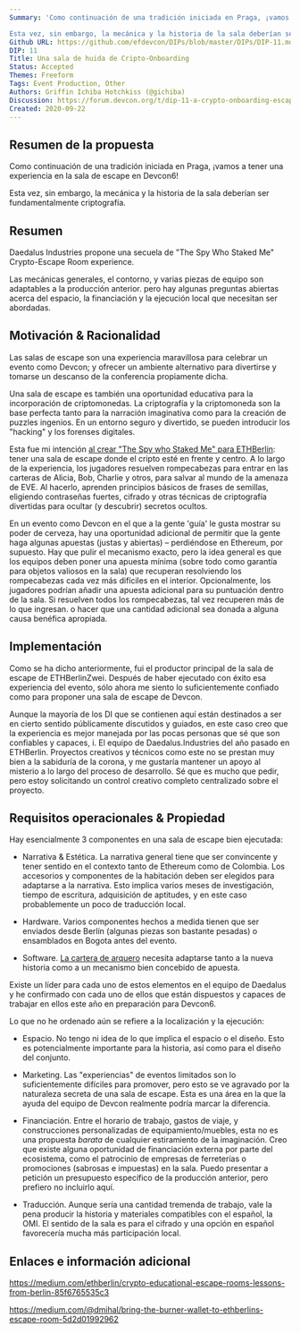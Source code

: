 ```yaml
---
Summary: 'Como continuación de una tradición iniciada en Praga, ¡vamos a tener una experiencia en la sala de escape en Devcon6!

Esta vez, sin embargo, la mecánica y la historia de la sala deberían ser fundamentalmente criptografía.'
Github URL: https://github.com/efdevcon/DIPs/blob/master/DIPs/DIP-11.md
DIP: 11
Title: Una sala de huida de Cripto-Onboarding
Status: Accepted
Themes: Freeform
Tags: Event Production, Other
Authors: Griffin Ichiba Hotchkiss (@gichiba)
Discussion: https://forum.devcon.org/t/dip-11-a-crypto-onboarding-escape-room/128
Created: 2020-09-22
---
```


## Resumen de la propuesta
Como continuación de una tradición iniciada en Praga, ¡vamos a tener una experiencia en la sala de escape en Devcon6!

Esta vez, sin embargo, la mecánica y la historia de la sala deberían ser fundamentalmente criptografía.

## Resumen
Daedalus Industries propone una secuela de "The Spy Who Staked Me" Crypto-Escape Room experience.

Las mecánicas generales, el contorno, y varias piezas de equipo son adaptables a la producción anterior. pero hay algunas preguntas abiertas acerca del espacio, la financiación y la ejecución local que necesitan ser abordadas.

## Motivación & Racionalidad
Las salas de escape son una experiencia maravillosa para celebrar un evento como Devcon; y ofrecer un ambiente alternativo para divertirse y tomarse un descanso de la conferencia propiamente dicha.

Una sala de escape es también una oportunidad educativa para la incorporación de criptomonedas. La criptografía y la criptomoneda son la base perfecta tanto para la narración imaginativa como para la creación de puzzles ingenios. En un entorno seguro y divertido, se pueden introducir los "hacking" y los forenses digitales.

Esta fue mi intención [al crear "The Spy who Staked Me" para ETHBerlin](https://medium.com/ethberlin/crypto-educational-escape-rooms-lessons-from-berlin-85f6765535c3): tener una sala de escape donde el cripto esté en frente y centro. A lo largo de la experiencia, los jugadores resuelven rompecabezas para entrar en las carteras de Alicia, Bob, Charlie y otros, para salvar al mundo de la amenaza de EVE. Al hacerlo, aprenden principios básicos de frases de semillas, eligiendo contraseñas fuertes, cifrado y otras técnicas de criptografía divertidas para ocultar (y descubrir) secretos ocultos.

En un evento como Devcon en el que a la gente 'guía' le gusta mostrar su poder de cerveza, hay una oportunidad adicional de permitir que la gente haga algunas apuestas (justas y abiertas) – perdiéndose en Ethereum, por supuesto. Hay que pulir el mecanismo exacto, pero la idea general es que los equipos deben poner una apuesta mínima (sobre todo como garantía para objetos valiosos en la sala) que recuperan resolviendo los rompecabezas cada vez más difíciles en el interior. Opcionalmente, los jugadores podrían añadir una apuesta adicional para su puntuación dentro de la sala. Si resuelven todos los rompecabezas, tal vez recuperen más de lo que ingresan. o hacer que una cantidad adicional sea donada a alguna causa benéfica apropiada.

## Implementación
Como se ha dicho anteriormente, fui el productor principal de la sala de escape de ETHBerlinZwei. Después de haber ejecutado con éxito esa experiencia del evento, sólo ahora me siento lo suficientemente confiado como para proponer una sala de escape de Devcon.

Aunque la mayoría de los DI que se contienen aquí están destinados a ser en cierto sentido públicamente discutidos y guiados, en este caso creo que la experiencia es mejor manejada por las pocas personas que sé que son confiables y capaces, i. El equipo de Daedalus.Industries del año pasado en ETHBerlin. Proyectos creativos y técnicos como este no se prestan muy bien a la sabiduría de la corona, y me gustaría mantener un apoyo al misterio a lo largo del proceso de desarrollo. Sé que es mucho que pedir, pero estoy solicitando un control creativo completo centralizado sobre el proyecto.

## Requisitos operacionales & Propiedad
Hay esencialmente 3 componentes en una sala de escape bien ejecutada:

* Narrativa & Estética. La narrativa general tiene que ser convincente y tener sentido en el contexto tanto de Ethereum como de Colombia. Los accesorios y componentes de la habitación deben ser elegidos para adaptarse a la narrativa. Esto implica varios meses de investigación, tiempo de escritura, adquisición de aptitudes, y en este caso probablemente un poco de traducción local.

* Hardware. Varios componentes hechos a medida tienen que ser enviados desde Berlín (algunas piezas son bastante pesadas) o ensamblados en Bogota antes del evento.

* Software. [La cartera de arquero](https://medium.com/@dmihal/bringing-the-burner-wallet-to-ethberlins-escape-room-5d2d01992962) necesita adaptarse tanto a la nueva historia como a un mecanismo bien concebido de apuesta.

Existe un líder para cada uno de estos elementos en el equipo de Daedalus y he confirmado con cada uno de ellos que están dispuestos y capaces de trabajar en ellos este año en preparación para Devcon6.

Lo que no he ordenado aún se refiere a la localización y la ejecución:

* Espacio. No tengo ni idea de lo que implica el espacio o el diseño. Esto es potencialmente importante para la historia, así como para el diseño del conjunto.

* Marketing. Las "experiencias" de eventos limitados son lo suficientemente difíciles para promover, pero esto se ve agravado por la naturaleza secreta de una sala de escape. Esta es una área en la que la ayuda del equipo de Devcon realmente podría marcar la diferencia.

* Financiación. Entre el horario de trabajo, gastos de viaje, y construcciones personalizadas de equipamiento/muebles, esta no es una propuesta *barata* de cualquier estiramiento de la imaginación. Creo que existe alguna oportunidad de financiación externa por parte del ecosistema, como el patrocinio de empresas de ferreterías o promociones (sabrosas e impuestas) en la sala. Puedo presentar a petición un presupuesto específico de la producción anterior, pero prefiero no incluirlo aquí.

* Traducción. Aunque sería una cantidad tremenda de trabajo, vale la pena producir la historia y materiales compatibles con el español, la OMI. El sentido de la sala es para el cifrado y una opción en español favorecería mucha más participación local.


## Enlaces e información adicional

https://medium.com/ethberlin/crypto-educational-escape-rooms-lessons-from-berlin-85f6765535c3

https://medium.com/@dmihal/bring-the-burner-wallet-to-ethberlins-escape-room-5d2d01992962
